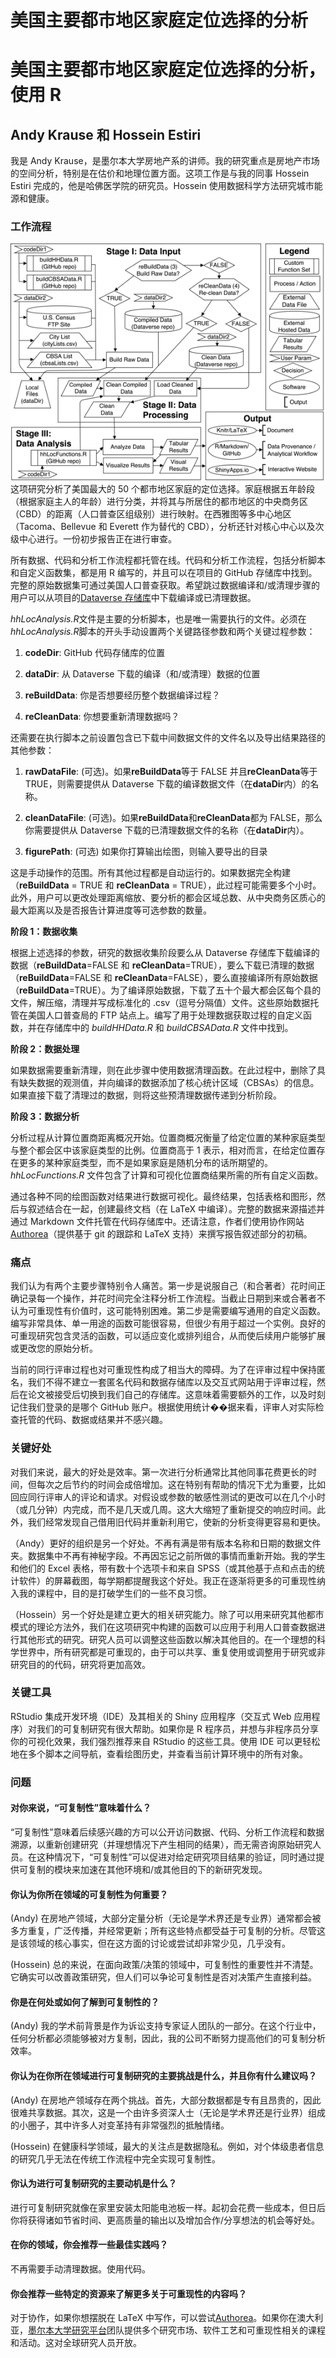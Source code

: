 # 美国主要都市地区家庭定位选择的分析

# 美国主要都市地区家庭定位选择的分析，使用 R

## Andy Krause 和 Hossein Estiri

我是 Andy Krause，是墨尔本大学房地产系的讲师。我的研究重点是房地产市场的空间分析，特别是在估价和地理位置方面。这项工作是与我的同事 Hossein Estiri 完成的，他是哈佛医学院的研究员。Hossein 使用数据科学方法研究城市能源和健康。

### 工作流程

![Diagram](img/akrause.png) 这项研究分析了美国最大的 50 个都市地区家庭的定位选择。家庭根据五年龄段（根据家庭主人的年龄）进行分类，并将其与所居住的都市地区的中央商务区（CBD）的距离（人口普查区组级别）进行映射。在西雅图等多中心地区（Tacoma、Bellevue 和 Everett 作为替代的 CBD），分析还针对核心中心以及次级中心进行。一份初步报告正在进行审查。

所有数据、代码和分析工作流程都托管在线。代码和分析工作流程，包括分析脚本和自定义函数集，都是用 R 编写的，并且可以在项目的 GitHub 存储库中找到。完整的原始数据集可通过美国人口普查获取。希望跳过数据编译和/或清理步骤的用户可以从项目的[Dataverse 存储库](https://dataverse.harvard.edu/dataverse/repHHLoc/)中下载编译或已清理数据。

*hhLocAnalysis.R*文件是主要的分析脚本，也是唯一需要执行的文件。必须在*hhLocAnalysis.R*脚本的开头手动设置两个关键路径参数和两个关键过程参数：

1.  **codeDir**: GitHub 代码存储库的位置

1.  **dataDir**: 从 Dataverse 下载的编译（和/或清理）数据的位置

1.  **reBuildData**: 你是否想要经历整个数据编译过程？

1.  **reCleanData**: 你想要重新清理数据吗？

还需要在执行脚本之前设置包含已下载中间数据文件的文件名以及导出结果路径的其他参数：

1.  **rawDataFile**: (可选)。如果**reBuildData**等于 FALSE 并且**reCleanData**等于 TRUE，则需要提供从 Dataverse 下载的编译数据文件（在**dataDir**内）的名称。

1.  **cleanDataFile**: (可选)。如果**reBuildData**和**reCleanData**都为 FALSE，那么你需要提供从 Dataverse 下载的已清理数据文件的名称（在**dataDir**内）。

1.  **figurePath**: (可选) 如果你打算输出绘图，则输入要导出的目录

这是手动操作的范围。所有其他过程都是自动运行的。如果数据完全构建（**reBuildData** = TRUE 和 **reCleanData** = TRUE），此过程可能需要多个小时。此外，用户可以更改处理距离缩放、要分析的都会区域总数、从中央商务区质心的最大距离以及是否报告计算进度等可选参数的数量。

**阶段 1：数据收集**

根据上述选择的参数，研究的数据收集阶段要么从 Dataverse 存储库下载编译的数据（**reBuildData**=FALSE 和 **reCleanData**=TRUE），要么下载已清理的数据（**reBuildData**=FALSE 和 **reCleanData**=FALSE），要么直接编译所有原始数据（**reBuildData**=TRUE）。为了编译原始数据，下载了五十个最大都会区每个县的文件，解压缩，清理并写成标准化的 .csv（逗号分隔值）文件。这些原始数据托管在美国人口普查局的 FTP 站点上。编写了用于处理数据获取过程的自定义函数，并在存储库中的 *buildHHData.R* 和 *buildCBSAData.R* 文件中找到。

**阶段 2：数据处理**

如果数据需要重新清理，则在此步骤中使用数据清理函数。在此过程中，删除了具有缺失数据的观测值，并向编译的数据添加了核心统计区域（CBSAs）的信息。如果直接下载了清理过的数据，则将这些预清理数据传递到分析阶段。

**阶段 3：数据分析**

分析过程从计算位置商距离概况开始。位置商概况衡量了给定位置的某种家庭类型与整个都会区中该家庭类型的比例。位置商高于 1 表示，相对而言，在给定位置存在更多的某种家庭类型，而不是如果家庭是随机分布的话所期望的。*hhLocFunctions.R* 文件包含了计算和可视化位置商结果所需的所有自定义函数。

通过各种不同的绘图函数对结果进行数据可视化。最终结果，包括表格和图形，然后与叙述结合在一起，创建最终文档（在 LaTeX 中编译）。完整的数据来源描述并通过 Markdown 文件托管在代码存储库中。还请注意，作者们使用协作网站 [Authorea](https://www.authorea.com/users/18208)（提供基于 git 的跟踪和 LaTeX 支持）来撰写报告叙述部分的初稿。

### 痛点

我们认为有两个主要步骤特别令人痛苦。第一步是说服自己（和合著者）花时间正确记录每一个操作，并花时间完全注释分析工作流程。当截止日期到来或合著者不认为可重现性有价值时，这可能特别困难。第二步是需要编写通用的自定义函数。编写非常具体、单一用途的函数可能很容易，但很少有用于超过一个实例。良好的可重现研究包含灵活的函数，可以适应变化或排列组合，从而使后续用户能够扩展或更改您的原始分析。

当前的同行评审过程也对可重现性构成了相当大的障碍。为了在评审过程中保持匿名，我们不得不建立一套匿名代码和数据存储库以及交互式网站用于评审过程，然后在论文被接受后切换到我们自己的存储库。这意味着需要额外的工作，以及时刻记住我们登录的是哪个 GitHub 账户。根据使用统计��据来看，评审人对实际检查托管的代码、数据或结果并不感兴趣。

### 关键好处

对我们来说，最大的好处是效率。第一次进行分析通常比其他同事花费更长的时间，但每次之后节约的时间会成倍增加。这在特别有帮助的情况下尤为重要，比如回应同行评审人的评论和请求。对假设或参数的敏感性测试的更改可以在几个小时（或几分钟）内完成，而不是几天或几周。这大大缩短了重新提交的响应时间。此外，我们经常发现自己借用旧代码并重新利用它，使新的分析变得更容易和更快。

（Andy）更好的组织是另一个好处。不再有满是带有版本名称和日期的数据文件夹。数据集中不再有神秘字段。不再因忘记之前所做的事情而重新开始。我的学生和他们的 Excel 表格，带有数十个选项卡和来自 SPSS（或其他基于点和点击的统计软件）的屏幕截图，每学期都提醒我这个好处。我正在逐渐将更多的可重现性纳入我的课程中，目的是打破学生们的一些不良习惯。

（Hossein）另一个好处是建立更大的相关研究能力。除了可以用来研究其他都市模式的理论方法外，我们在这项研究中构建的函数可以应用于利用人口普查数据进行其他形式的研究。研究人员可以调整这些函数以解决其他目的。在一个理想的科学世界中，所有研究都是可重现的，由于可以共享、重复使用或调整用于研究或非研究目的的代码，研究将更加高效。

### 关键工具

RStudio 集成开发环境（IDE）及其相关的 Shiny 应用程序（交互式 Web 应用程序）对我们的可复制研究有很大帮助。如果你是 R 程序员，并想与非程序员分享你的可视化效果，我们强烈推荐来自 RStudio 的这些工具。使用 IDE 可以更轻松地在多个脚本之间导航，查看绘图历史，并查看当前计算环境中的所有对象。

### 问题

#### 对你来说，“可复制性”意味着什么？

“可复制性”意味着后续感兴趣的方可以公开访问数据、代码、分析工作流程和数据溯源，以重新创建研究（并理想情况下产生相同的结果），而无需咨询原始研究人员。在这种情况下，“可复制性”可以促进对给定研究项目结果的验证，同时通过提供可复制的模块来加速在其他环境和/或其他目的下的新研究发现。

#### 你认为你所在领域的可复制性为何重要？

(Andy) 在房地产领域，大部分定量分析（无论是学术界还是专业界）通常都会被多方重复，广泛传播，并经常更新；所有这些特点都受益于可复制的分析。尽管这是该领域的核心事实，但在这方面的讨论或尝试却非常少见，几乎没有。

(Hossein) 总的来说，在面向政策/决策的领域中，可复制性的重要性并不清楚。它确实可以改善政策研究，但人们可以争论可复制性是否对决策产生直接利益。

#### 你是在何处或如何了解到可复制性的？

(Andy) 我的学术前背景是作为诉讼支持专家证人团队的一部分。在这个行业中，任何分析都必须能够被对方复制，因此，我的公司不断努力提高他们的可复制分析效率。

#### 你认为在你所在领域进行可复制研究的主要挑战是什么，并且你有什么建议吗？

(Andy) 在房地产领域存在两个挑战。首先，大部分数据都是专有且昂贵的，因此很难共享数据。其次，这是一个由许多资深人士（无论是学术界还是行业界）组成的小圈子，其中许多人对变革持有非常强烈的抵触情绪。

(Hossein) 在健康科学领域，最大的关注点是数据隐私。例如，对个体级患者信息的研究几乎无法在传统工作流程中完全实现可复制性。

#### 你认为进行可复制研究的主要动机是什么？

进行可复制研究就像在家里安装太阳能电池板一样。起初会花费一些成本，但日后你将获得诸如节省时间、更高质量的输出以及增加合作/分享想法的机会等好处。

#### 在你的领域，你会推荐一些最佳实践吗？

不再需要手动清理数据。使用代码。

#### 你会推荐一些特定的资源来了解更多关于可重现性的内容吗？

对于协作，如果你想摆脱在 LaTeX 中写作，可以尝试[Authorea](https://www.authorea.com/)。如果你在澳大利亚，[墨尔本大学研究平台](http://blogs.unimelb.edu.au/researchplatforms/)团队提供多个研究市场、软件工艺和可重现性相关的课程和活动。这对全球研究人员开放。
